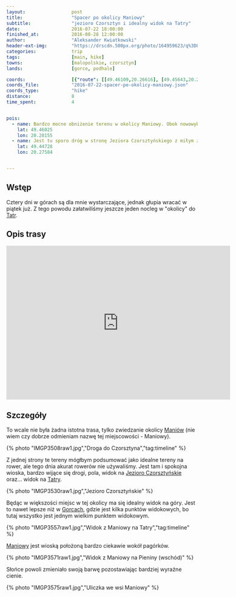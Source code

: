 ```yaml
---
layout:                 post
title:                  "Spacer po okolicy Maniowy"
subtitle:               "jezioro Czorsztyn i idealny widok na Tatry"
date:                   2016-07-22 18:00:00
finished_at:            2016-08-28 12:00:00
author:                 "Aleksander Kwiatkowski"
header-ext-img:         "https://drscdn.500px.org/photo/164959623/q%3D80_m%3D2000/1588e418c8871127b24670bd2633e501"
categories:             trip
tags:                   [main, hike]
towns:                  [malopolskie, czorsztyn]
lands:                  [gorce, podhale]

coords:                 [{"route": [[49.46109,20.26616], [49.45643,20.26380], [49.45422,20.27165], [49.44870,20.26779], [49.44527,20.27225], [49.44468,20.27088], [49.44926,20.27912], [49.45623,20.28448], [49.45710,20.28620], [49.46005,20.28315], [49.46212,20.27521], [49.46092,20.27418], [49.46226,20.26616]], "type": "hike"}]
coords_file:            "2016-07-22-spacer-po-okolicy-maniowy.json"
coords_type:            "hike"
distance:               8
time_spent:             4


pois:
  - name: Bardzo mocne obniżenie terenu w okolicy Maniowy. Obok nowowybudowana droga z dobrymi widokami na okolicę.
    lat: 49.46025
    lon: 20.28155
  - name: Jest tu sporo dróg w stronę Jeziora Czorsztyńskiego z miłym zjazdem.
    lat: 49.44728
    lon: 20.27584


---
```

[wiki-tatry]: https://pl.wikipedia.org/wiki/Tatry
[wiki-maniowy]: https://pl.wikipedia.org/wiki/Maniowy
[wiki-gorce]: https://pl.wikipedia.org/wiki/Gorce
[wiki-jezioro-czorsztynskie]: https://pl.wikipedia.org/wiki/Jezioro_Czorszty%C5%84skie

Wstęp
-----

Cztery dni w górach są dla mnie wystarczające, jednak głupia wracać w piątek już.
Z tego powodu załatwiliśmy jeszcze jeden nocleg w "okolicy" do [Tatr][wiki-tatry].

Opis trasy
----------

<iframe height='405' width='590' frameborder='0' allowtransparency='true' scrolling='no' src='https://www.strava.com/activities/650903338/embed/ece651f58c89ac3a61cb94dfd6461ebf7053f2ce'></iframe>

Szczegóły
---------

To wcale nie była żadna istotna trasa, tylko zwiedzanie okolicy [Maniów][wiki-maniowy]
(nie wiem czy dobrze odmieniam nazwę tej miejscowości - Maniowy).

{% photo "IMGP3508raw1.jpg","Droga do Czorsztyna","tag:timeline" %}

Z jednej strony te tereny mógłbym podsumować jako idealne tereny na rower, ale
tego dnia akurat rowerów nie używaliśmy. Jest tam i spokojna wioska, bardzo wijące
się drogi, pola, widok na [Jezioro Czorsztyńskie][wiki-jezioro-czorsztynskie] oraz...
widok na [Tatry][wiki-tatry].

{% photo "IMGP3530raw1.jpg","Jezioro Czorsztyńskie" %}

Będąc w większości miejsc w tej okolicy
ma się idealny widok na góry.
Jest to nawet lepsze niż w [Gorcach][wiki-gorce], gdzie jest kilka punktów widokowych,
bo tutaj wszystko jest jednym wielkim punktem widokowym.

{% photo "IMGP3557raw1.jpg","Widok z Maniowy na Tatry","tag:timeline" %}

[Maniowy][wiki-maniowy] jest wioską położoną bardzo ciekawie wokół pagórków.

{% photo "IMGP3571raw1.jpg","Widok z Maniowy na Pieniny (wschód)" %}

Słońce powoli zmieniało swoją barwę pozostawiając bardziej wyraźne cienie.

{% photo "IMGP3575raw1.jpg","Uliczka we wsi Maniowy" %}
